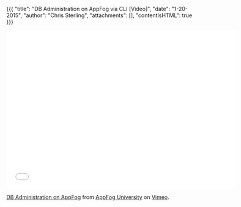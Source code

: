 {{{
  "title": "DB Administration on AppFog via CLI [Video]",
  "date": "1-20-2015",
  "author": "Chris Sterling",
  "attachments": [],
  "contentIsHTML": true
}}}

<p><iframe src="//player.vimeo.com/video/48787429" width="600" height="413" frameborder="0" allowfullscreen=""></iframe></p>
<p><a href="http://vimeo.com/48787429">DB Administration on AppFog</a> from <a href="http://vimeo.com/appfogu">AppFog University</a> on <a href="https://vimeo.com">Vimeo</a>.</p>
